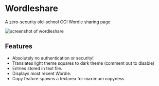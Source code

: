 # Wordleshare

A zero-security old-school CGI Wordle sharing page

![screenshot of wordleshare](https://ratfactor.com/images/wordleshare/wordleshare_sm.png)

## Features

* Absolutely no authentication or security!
* Translates light theme squares to dark theme (comment out to disable)
* Entries stored in text file.
* Displays most recent Wordle.
* Copy feature spawns a textarea for maximum copyness
